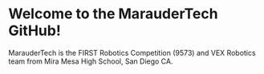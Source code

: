 # Welcome to the MarauderTech GitHub!
MarauderTech is the FIRST Robotics Competition (9573) and VEX Robotics team from Mira Mesa High School, San Diego CA. 